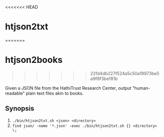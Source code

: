 <<<<<<< HEAD
# htjson2txt
=======
# htjson2books
>>>>>>> 22fd4db227f524a5c50a19973be5a9f8f3bef81b

Given a JSON file from the HathiTrust Research Center, output "human-readable" plain text files akin to books.

## Synopsis

   1. `./bin/htjson2txt.sh <json> <directory>`
   2. `find json/ -name '*.json' -exec ./bin/htjson2txt.sh {} <directory> \;`
   
   